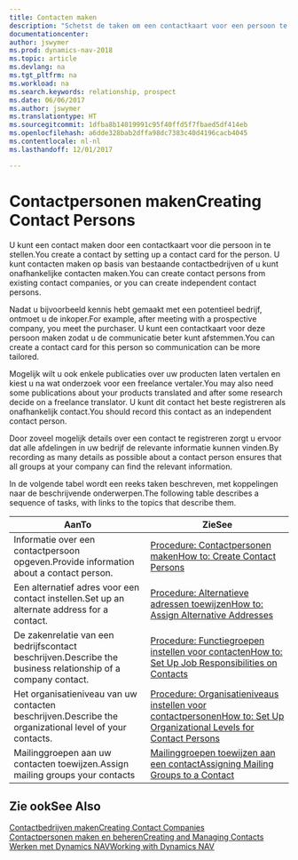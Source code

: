 ```yaml
---
title: Contacten maken
description: "Schetst de taken om een contactkaart voor een persoon te maken, bijvoorbeeld een prospect of leverancier, om de relatie te helpen definiëren en communicatie af te stemmen."
documentationcenter: 
author: jswymer
ms.prod: dynamics-nav-2018
ms.topic: article
ms.devlang: na
ms.tgt_pltfrm: na
ms.workload: na
ms.search.keywords: relationship, prospect
ms.date: 06/06/2017
ms.author: jswymer
ms.translationtype: HT
ms.sourcegitcommit: 1dfba8b14019991c95f40ffd5f7fbaed5df414eb
ms.openlocfilehash: a6dde328bab2dffa98dc7383c40d4196cacb4045
ms.contentlocale: nl-nl
ms.lasthandoff: 12/01/2017

---
```

# <a name="creating-contact-persons"></a><span data-ttu-id="cdf2b-103">Contactpersonen maken</span><span class="sxs-lookup"><span data-stu-id="cdf2b-103">Creating Contact Persons</span></span>
<span data-ttu-id="cdf2b-104">U kunt een contact maken door een contactkaart voor die persoon in te stellen.</span><span class="sxs-lookup"><span data-stu-id="cdf2b-104">You create a contact by setting up a contact card for the person.</span></span> <span data-ttu-id="cdf2b-105">U kunt contacten maken op basis van bestaande contactbedrijven of u kunt onafhankelijke contacten maken.</span><span class="sxs-lookup"><span data-stu-id="cdf2b-105">You can create contact persons from existing contact companies, or you can create independent contact persons.</span></span>

<span data-ttu-id="cdf2b-106">Nadat u bijvoorbeeld kennis hebt gemaakt met een potentieel bedrijf, ontmoet u de inkoper.</span><span class="sxs-lookup"><span data-stu-id="cdf2b-106">For example, after meeting with a prospective company, you meet the purchaser.</span></span> <span data-ttu-id="cdf2b-107">U kunt een contactkaart voor deze persoon maken zodat u de communicatie beter kunt afstemmen.</span><span class="sxs-lookup"><span data-stu-id="cdf2b-107">You can create a contact card for this person so communication can be more tailored.</span></span>

<span data-ttu-id="cdf2b-108">Mogelijk wilt u ook enkele publicaties over uw producten laten vertalen en kiest u na wat onderzoek voor een freelance vertaler.</span><span class="sxs-lookup"><span data-stu-id="cdf2b-108">You may also need some publications about your products translated and after some research decide on a freelance translator.</span></span> <span data-ttu-id="cdf2b-109">U kunt dit contact het beste registreren als onafhankelijk contact.</span><span class="sxs-lookup"><span data-stu-id="cdf2b-109">You should record this contact as an independent contact person.</span></span>

<span data-ttu-id="cdf2b-110">Door zoveel mogelijk details over een contact te registreren zorgt u ervoor dat alle afdelingen in uw bedrijf de relevante informatie kunnen vinden.</span><span class="sxs-lookup"><span data-stu-id="cdf2b-110">By recording as many details as possible about a contact person ensures that all groups at your company can find the relevant information.</span></span>

<span data-ttu-id="cdf2b-111">In de volgende tabel wordt een reeks taken beschreven, met koppelingen naar de beschrijvende onderwerpen.</span><span class="sxs-lookup"><span data-stu-id="cdf2b-111">The following table describes a sequence of tasks, with links to the topics that describe them.</span></span> 

| <span data-ttu-id="cdf2b-112">Aan</span><span class="sxs-lookup"><span data-stu-id="cdf2b-112">To</span></span> | <span data-ttu-id="cdf2b-113">Zie</span><span class="sxs-lookup"><span data-stu-id="cdf2b-113">See</span></span> |
| --- | --- |
| <span data-ttu-id="cdf2b-114">Informatie over een contactpersoon opgeven.</span><span class="sxs-lookup"><span data-stu-id="cdf2b-114">Provide information about a contact person.</span></span> |[<span data-ttu-id="cdf2b-115">Procedure: Contactpersonen maken</span><span class="sxs-lookup"><span data-stu-id="cdf2b-115">How to: Create Contact Persons</span></span>](marketing-how-create-contact-persons.md) |
| <span data-ttu-id="cdf2b-116">Een alternatief adres voor een contact instellen.</span><span class="sxs-lookup"><span data-stu-id="cdf2b-116">Set up an alternate address for a contact.</span></span> |[<span data-ttu-id="cdf2b-117">Procedure: Alternatieve adressen toewijzen</span><span class="sxs-lookup"><span data-stu-id="cdf2b-117">How to: Assign Alternative Addresses</span></span>](marketing-how-assign-alternate-address.md) |
| <span data-ttu-id="cdf2b-118">De zakenrelatie van een bedrijfscontact beschrijven.</span><span class="sxs-lookup"><span data-stu-id="cdf2b-118">Describe the business relationship of a company contact.</span></span> |[<span data-ttu-id="cdf2b-119">Procedure: Functiegroepen instellen voor contacten</span><span class="sxs-lookup"><span data-stu-id="cdf2b-119">How to: Set Up Job Responsibilities on Contacts</span></span>](marketing-job-responsibilities.md) |
| <span data-ttu-id="cdf2b-120">Het organisatieniveau van uw contacten beschrijven.</span><span class="sxs-lookup"><span data-stu-id="cdf2b-120">Describe the organizational level of your contacts.</span></span> |[<span data-ttu-id="cdf2b-121">Procedure: Organisatieniveaus instellen voor contactpersonen</span><span class="sxs-lookup"><span data-stu-id="cdf2b-121">How to: Set Up Organizational Levels for Contact Persons</span></span>](marketing-organizational-levels.md) |
| <span data-ttu-id="cdf2b-122">Mailinggroepen aan uw contacten toewijzen.</span><span class="sxs-lookup"><span data-stu-id="cdf2b-122">Assign mailing groups your contacts</span></span> |[<span data-ttu-id="cdf2b-123">Mailinggroepen toewijzen aan een contact</span><span class="sxs-lookup"><span data-stu-id="cdf2b-123">Assigning Mailing Groups to a Contact</span></span>](marketing-mailing-groups.md) |

## <a name="see-also"></a><span data-ttu-id="cdf2b-124">Zie ook</span><span class="sxs-lookup"><span data-stu-id="cdf2b-124">See Also</span></span>
[<span data-ttu-id="cdf2b-125">Contactbedrijven maken</span><span class="sxs-lookup"><span data-stu-id="cdf2b-125">Creating Contact Companies</span></span>](marketing-create-contact-companies.md)  
[<span data-ttu-id="cdf2b-126">Contactpersonen maken en beheren</span><span class="sxs-lookup"><span data-stu-id="cdf2b-126">Creating and Managing Contacts</span></span>]()  
[<span data-ttu-id="cdf2b-127">Werken met Dynamics NAV</span><span class="sxs-lookup"><span data-stu-id="cdf2b-127">Working with Dynamics NAV</span></span>](ui-work-product.md)

